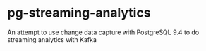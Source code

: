 # pg-streaming-analytics
An attempt to use change data capture with PostgreSQL 9.4 to do streaming analytics with Kafka
